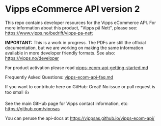# Vipps eCommerce API version 2

This repo contains developer resources for the Vipps eCommerce API. For more information about this product, "Vipps på Nett", please see: https://www.vipps.no/bedrift/vipps-pa-nett

**IMPORTANT:** This is a work in progress. The PDFs are still the official documentation, but we are working on making the same information available in more developer friendly formats. See also: https://vipps.no/developer

For product activation please read [vipps-ecom-api-getting-started.md](vipps-ecom-api-getting-started.md)

Frequently Asked Questions: [vipps-ecom-api-faq.md](vipps-ecom-api-faq.md)

If you want to contribute here on GitHub: Great! No issue or pull request is too small 👍

See the main GitHub page for Vipps contact information, etc: https://github.com/vippsas  

You can peruse the api-docs at https://vippsas.github.io/vipps-ecom-api/
